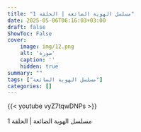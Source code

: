 ```yaml
---
title: "مسلسل الهوية الضائعة | الحلقة 1"
date: 2025-05-06T06:16:03+03:00
draft: false
ShowToc: False
cover:
    image: img/12.png
    alt: 'صورة'
    caption: ''
    hidden: true
summary: ""
tags: ["مسلسل الهوية الضائعة"]
categories: []
---
```


{{< youtube vyZ7tqwDNPs >}}  
<br>
مسلسل الهوية الضائعة | الحلقة 1
